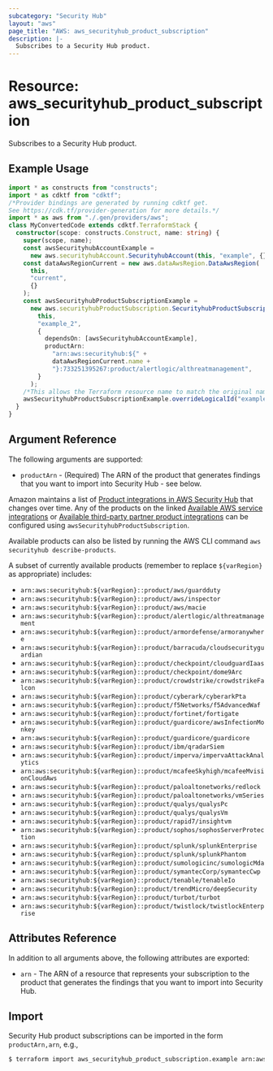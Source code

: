 ```yaml
---
subcategory: "Security Hub"
layout: "aws"
page_title: "AWS: aws_securityhub_product_subscription"
description: |-
  Subscribes to a Security Hub product.
---
```


# Resource: aws_securityhub_product_subscription

Subscribes to a Security Hub product.

## Example Usage

```typescript
import * as constructs from "constructs";
import * as cdktf from "cdktf";
/*Provider bindings are generated by running cdktf get.
See https://cdk.tf/provider-generation for more details.*/
import * as aws from "./.gen/providers/aws";
class MyConvertedCode extends cdktf.TerraformStack {
  constructor(scope: constructs.Construct, name: string) {
    super(scope, name);
    const awsSecurityhubAccountExample =
      new aws.securityhubAccount.SecurityhubAccount(this, "example", {});
    const dataAwsRegionCurrent = new aws.dataAwsRegion.DataAwsRegion(
      this,
      "current",
      {}
    );
    const awsSecurityhubProductSubscriptionExample =
      new aws.securityhubProductSubscription.SecurityhubProductSubscription(
        this,
        "example_2",
        {
          dependsOn: [awsSecurityhubAccountExample],
          productArn:
            "arn:aws:securityhub:${" +
            dataAwsRegionCurrent.name +
            "}:733251395267:product/alertlogic/althreatmanagement",
        }
      );
    /*This allows the Terraform resource name to match the original name. You can remove the call if you don't need them to match.*/
    awsSecurityhubProductSubscriptionExample.overrideLogicalId("example");
  }
}

```

## Argument Reference

The following arguments are supported:

* `productArn` - (Required) The ARN of the product that generates findings that you want to import into Security Hub - see below.

Amazon maintains a list of [Product integrations in AWS Security Hub](https://docs.aws.amazon.com/securityhub/latest/userguide/securityhub-findings-providers.html) that changes over time. Any of the products on the linked [Available AWS service integrations](https://docs.aws.amazon.com/securityhub/latest/userguide/securityhub-internal-providers.html) or [Available third-party partner product integrations](https://docs.aws.amazon.com/securityhub/latest/userguide/securityhub-partner-providers.html) can be configured using `awsSecurityhubProductSubscription`.

Available products can also be listed by running the AWS CLI command `aws securityhub describe-products`.

A subset of currently available products (remember to replace `${varRegion}` as appropriate) includes:

* `arn:aws:securityhub:${varRegion}::product/aws/guardduty`
* `arn:aws:securityhub:${varRegion}::product/aws/inspector`
* `arn:aws:securityhub:${varRegion}::product/aws/macie`
* `arn:aws:securityhub:${varRegion}::product/alertlogic/althreatmanagement`
* `arn:aws:securityhub:${varRegion}::product/armordefense/armoranywhere`
* `arn:aws:securityhub:${varRegion}::product/barracuda/cloudsecurityguardian`
* `arn:aws:securityhub:${varRegion}::product/checkpoint/cloudguardIaas`
* `arn:aws:securityhub:${varRegion}::product/checkpoint/dome9Arc`
* `arn:aws:securityhub:${varRegion}::product/crowdstrike/crowdstrikeFalcon`
* `arn:aws:securityhub:${varRegion}::product/cyberark/cyberarkPta`
* `arn:aws:securityhub:${varRegion}::product/f5Networks/f5AdvancedWaf`
* `arn:aws:securityhub:${varRegion}::product/fortinet/fortigate`
* `arn:aws:securityhub:${varRegion}::product/guardicore/awsInfectionMonkey`
* `arn:aws:securityhub:${varRegion}::product/guardicore/guardicore`
* `arn:aws:securityhub:${varRegion}::product/ibm/qradarSiem`
* `arn:aws:securityhub:${varRegion}::product/imperva/impervaAttackAnalytics`
* `arn:aws:securityhub:${varRegion}::product/mcafeeSkyhigh/mcafeeMvisionCloudAws`
* `arn:aws:securityhub:${varRegion}::product/paloaltonetworks/redlock`
* `arn:aws:securityhub:${varRegion}::product/paloaltonetworks/vmSeries`
* `arn:aws:securityhub:${varRegion}::product/qualys/qualysPc`
* `arn:aws:securityhub:${varRegion}::product/qualys/qualysVm`
* `arn:aws:securityhub:${varRegion}::product/rapid7/insightvm`
* `arn:aws:securityhub:${varRegion}::product/sophos/sophosServerProtection`
* `arn:aws:securityhub:${varRegion}::product/splunk/splunkEnterprise`
* `arn:aws:securityhub:${varRegion}::product/splunk/splunkPhantom`
* `arn:aws:securityhub:${varRegion}::product/sumologicinc/sumologicMda`
* `arn:aws:securityhub:${varRegion}::product/symantecCorp/symantecCwp`
* `arn:aws:securityhub:${varRegion}::product/tenable/tenableIo`
* `arn:aws:securityhub:${varRegion}::product/trendMicro/deepSecurity`
* `arn:aws:securityhub:${varRegion}::product/turbot/turbot`
* `arn:aws:securityhub:${varRegion}::product/twistlock/twistlockEnterprise`

## Attributes Reference

In addition to all arguments above, the following attributes are exported:

* `arn` - The ARN of a resource that represents your subscription to the product that generates the findings that you want to import into Security Hub.

## Import

Security Hub product subscriptions can be imported in the form `productArn,arn`, e.g.,

```sh
$ terraform import aws_securityhub_product_subscription.example arn:aws:securityhub:eu-west-1:733251395267:product/alertlogic/althreatmanagement,arn:aws:securityhub:eu-west-1:123456789012:product-subscription/alertlogic/althreatmanagement
```

<!-- cache-key: cdktf-0.17.0-pre.15 input-3a37b47cfa2a3c6014f6636d9bdf3e891f4fd00ce6c4c5cbb7254cf127e83892 -->